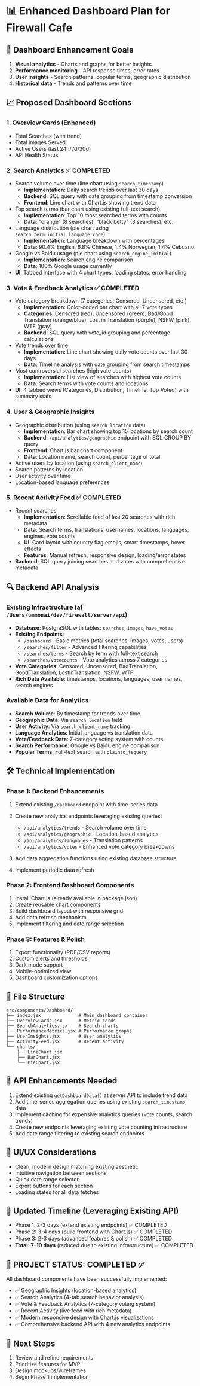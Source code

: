 # 📊 Enhanced Dashboard Plan for Firewall Cafe

## 🎯 Dashboard Enhancement Goals
1. **Visual analytics** - Charts and graphs for better insights
2. **Performance monitoring** - API response times, error rates
3. **User insights** - Search patterns, popular terms, geographic distribution
4. **Historical data** - Trends and patterns over time

## 📈 Proposed Dashboard Sections

### 1. **Overview Cards** (Enhanced)
- Total Searches (with trend)
- Total Images Served
- Active Users (last 24h/7d/30d)
- API Health Status

### 2. **Search Analytics** ✅ COMPLETED
- Search volume over time (line chart using `search_timestamp`)
  - **Implementation**: Daily search trends over last 30 days
  - **Backend**: SQL query with date grouping from timestamp conversion
  - **Frontend**: Line chart with Chart.js showing trend data
- Top search terms (bar chart using existing full-text search)
  - **Implementation**: Top 10 most searched terms with counts
  - **Data**: "orange" (8 searches), "black betty" (3 searches), etc.
- Language distribution (pie chart using `search_term_initial_language_code`)
  - **Implementation**: Language breakdown with percentages
  - **Data**: 90.4% English, 6.8% Chinese, 1.4% Norwegian, 1.4% Cebuano
- Google vs Baidu usage (pie chart using `search_engine_initial`)
  - **Implementation**: Search engine comparison
  - **Data**: 100% Google usage currently
- **UI**: Tabbed interface with 4 chart types, loading states, error handling

### 3. **Vote & Feedback Analytics** ✅ COMPLETED
- Vote category breakdown (7 categories: Censored, Uncensored, etc.)
  - **Implementation**: Color-coded bar chart with all 7 vote types
  - **Categories**: Censored (red), Uncensored (green), Bad/Good Translation (orange/blue), Lost in Translation (purple), NSFW (pink), WTF (gray)
  - **Backend**: SQL query with vote_id grouping and percentage calculations
- Vote trends over time
  - **Implementation**: Line chart showing daily vote counts over last 30 days
  - **Data**: Timeline analysis with date grouping from search timestamps
- Most controversial searches (high vote counts)
  - **Implementation**: List view of searches with highest vote counts
  - **Data**: Search terms with vote counts and locations
- **UI**: 4 tabbed views (Categories, Distribution, Timeline, Top Voted) with summary stats

### 4. **User & Geographic Insights**
- Geographic distribution (using `search_location` data)
  - **Implementation**: Bar chart showing top 15 locations by search count
  - **Backend**: `/api/analytics/geographic` endpoint with SQL GROUP BY query
  - **Frontend**: Chart.js bar chart component
  - **Data**: Location name, search count, percentage of total
- Active users by location (using `search_client_name`)
- Search patterns by location
- User activity over time
- Location-based language preferences

### 5. **Recent Activity Feed** ✅ COMPLETED
- Recent searches
  - **Implementation**: Scrollable feed of last 20 searches with rich metadata
  - **Data**: Search terms, translations, usernames, locations, languages, engines, vote counts
  - **UI**: Card layout with country flag emojis, smart timestamps, hover effects
  - **Features**: Manual refresh, responsive design, loading/error states
- **Backend**: SQL query joining searches and votes with comprehensive metadata

## 🔍 Backend API Analysis

### Existing Infrastructure (at `/Users/ummonai/dev/firewall/server/api`)
- **Database**: PostgreSQL with tables: `searches`, `images`, `have_votes`
- **Existing Endpoints**: 
  - `/dashboard` - Basic metrics (total searches, images, votes, users)
  - `/searches/filter` - Advanced filtering capabilities
  - `/searches/terms` - Search by term with full-text search
  - `/searches/votecounts` - Vote analytics across 7 categories
- **Vote Categories**: Censored, Uncensored, BadTranslation, GoodTranslation, LostInTranslation, NSFW, WTF
- **Rich Data Available**: timestamps, locations, languages, user names, search engines

### Available Data for Analytics
- **Search Volume**: By timestamp for trends over time
- **Geographic Data**: Via `search_location` field 
- **User Activity**: Via `search_client_name` tracking
- **Language Analytics**: Initial language vs translation data
- **Vote/Feedback Data**: 7-category voting system with counts
- **Search Performance**: Google vs Baidu engine comparison
- **Popular Terms**: Full-text search with `plainto_tsquery`

## 🛠️ Technical Implementation

### Phase 1: Backend Enhancements
1. Extend existing `/dashboard` endpoint with time-series data
2. Create new analytics endpoints leveraging existing queries:
   - `/api/analytics/trends` - Search volume over time
   - `/api/analytics/geographic` - Location-based analytics  
   - `/api/analytics/languages` - Translation patterns
   - `/api/analytics/votes` - Enhanced vote category breakdowns
   
3. Add data aggregation functions using existing database structure
4. Implement periodic data refresh

### Phase 2: Frontend Dashboard Components
1. Install Chart.js (already available in package.json)
2. Create reusable chart components
3. Build dashboard layout with responsive grid
4. Add data refresh mechanism
5. Implement filtering and date range selection

### Phase 3: Features & Polish
1. Export functionality (PDF/CSV reports)
2. Custom alerts and thresholds
3. Dark mode support
4. Mobile-optimized view
5. Dashboard customization options

## 📁 File Structure
```
src/components/Dashboard/
├── index.jsx              # Main dashboard container
├── OverviewCards.jsx      # Metric cards
├── SearchAnalytics.jsx    # Search charts
├── PerformanceMetrics.jsx # Performance graphs
├── UserInsights.jsx       # User analytics
├── ActivityFeed.jsx       # Recent activity
└── charts/               
    ├── LineChart.jsx
    ├── BarChart.jsx
    └── PieChart.jsx
```

## 🔧 API Enhancements Needed
1. Extend existing `getDashboardData()` at server API to include trend data
2. Add time-series aggregation queries using existing `search_timestamp` data
3. Implement caching for expensive analytics queries (vote counts, search trends)
4. Create new endpoints leveraging existing vote counting infrastructure
5. Add date range filtering to existing search endpoints

## 🎨 UI/UX Considerations
- Clean, modern design matching existing aesthetic
- Intuitive navigation between sections
- Quick date range selector
- Export buttons for each section
- Loading states for all data fetches

## 📅 Updated Timeline (Leveraging Existing API)
- Phase 1: 2-3 days (extend existing endpoints) ✅ COMPLETED
- Phase 2: 3-4 days (build frontend with Chart.js) ✅ COMPLETED
- Phase 3: 2-3 days (advanced features & polish) ✅ COMPLETED
- **Total: 7-10 days** (reduced due to existing infrastructure) ✅ COMPLETED

## 🎉 PROJECT STATUS: COMPLETED ✅

All dashboard components have been successfully implemented:
- ✅ Geographic Insights (location-based analytics)
- ✅ Search Analytics (4-tab search behavior analysis)
- ✅ Vote & Feedback Analytics (7-category voting system)
- ✅ Recent Activity (live feed with rich metadata)
- ✅ Modern responsive design with Chart.js visualizations
- ✅ Comprehensive backend API with 4 new analytics endpoints

## 🚀 Next Steps
1. Review and refine requirements
2. Prioritize features for MVP
3. Design mockups/wireframes
4. Begin Phase 1 implementation